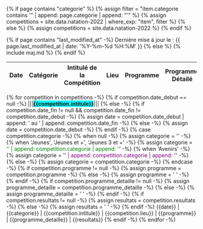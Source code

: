 ---
---
{% if page contains "categorie" %}
{%   assign filter = "item.categorie contains '" | append: page.categorie | append: "'" %}
{%   assign competitions = site.data.natation-2022 | where_exp: "item", filter %}
{% else %}
{%   assign competitions = site.data.natation-2022 %}
{% endif %}

{% if page contains "last_modified_at" -%}
Derni&egrave;re mise &agrave; jour le :
    {{ page.last_modified_at | date: '%Y-%m-%d %H:%M' }}
{% else %}
    {% include maj.md %}
{% endif %}

Date | Catégorie | Intitulé de la Compétition | Lieu | Programme | Programme Détailé | Résultats
---|---|---|---|---|---|---
{% for competition in competitions -%}
{% if competition.date_debut == null -%}
|||<span style="background-color:cyan">**{{competition.intitule}}**</span>|||
{% else -%}
{% if competition.date_fin != null && competition.date_fin != competition.date_debut -%}
{%   assign date = competition.date_debut | append: ' au ' | append: competition.date_fin -%}
{% else -%}
{%   assign date = competition.date_debut -%}
{% endif -%}
{% case competition.categorie -%}
{% when null -%}
{%   assign categorie = '' -%}
{% when 'Jeunes', 'Jeunes et +', 'Jeunes 3 et +' -%}
{%   assign categorie = '<span style="color:green">' | append: competition.categorie | append: '</span>' -%}
{% when 'Avenirs' -%}
{%   assign categorie = '<span style="color:purple">' | append: competition.categorie | append: '</span>' -%}
{% else -%}
{%   assign categorie = competition.categorie -%}
{% endcase -%}
{% if competition.programme != null -%}
{%   assign programme = competition.programme -%}
{% else -%}
{%   assign programme = ' ' -%}
{% endif -%}
{% if competition.programme_detaille != null -%}
{%   assign programme_detaille = competition.programme_detaille -%}
{% else -%}
{%   assign programme_detaille = ' ' -%}
{% endif -%}
{% if competition.resultats != null -%}
{%   assign resultats = competition.resultats -%}
{% else -%}
{%   assign resultats = ' ' -%}
{% endif -%}
{{date}} | {{categorie}} | {{competition.intitule}} | {{competition.lieu}} | {{programme}} | {{programme_detaille}} | {{resultats}}
{% endif -%}
{% endfor -%}
